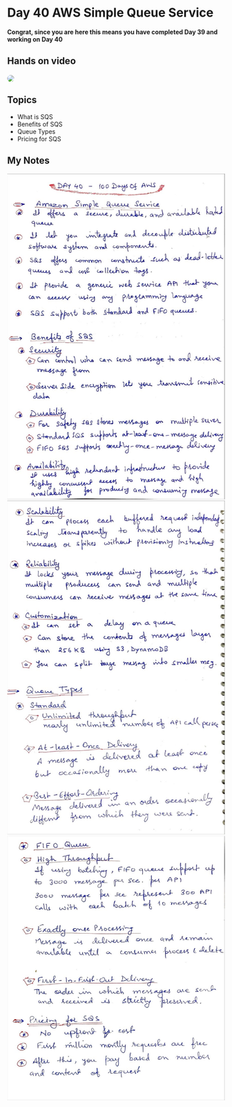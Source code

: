 # Day 40 AWS Simple Queue Service

**Congrat, since you are here this means you have completed Day 39 and working on Day 40**

## Hands on video
<a href="https://youtu.be/cgSSgtWiXEs">
<img src="https://i3.ytimg.com/vi/cgSSgtWiXEs/hqdefault.jpg" align="center" width="200" style="border-radius:40px" />
</a>

## Topics
  - What is SQS
  - Benefits of SQS
  - Queue Types
  - Pricing for SQS

## My Notes
  ![1](./images/b68f739a3e77e2fc53d26798526a2246c68adb89.jpeg)
  ![2](./images/0dd4a6977c21b86cd9f8df0433bae727937422c7.jpeg)
  ![3](./images/619ff303aa7412d51d77140e85fb3a5d7294a897.jpeg)
  

